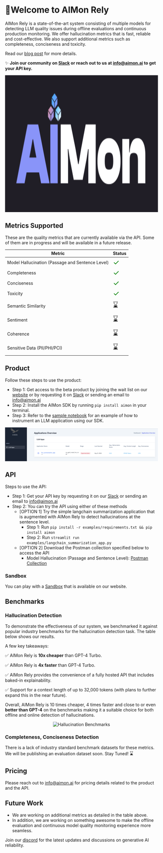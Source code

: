 # 🎉**Welcome to AIMon Rely**

AIMon Rely is a state-of-the-art system consisting of multiple models for detecting LLM quality issues during offline evaluations and continuous production monitoring. We offer
hallucination metrics that is fast, reliable and cost-effective. We also support additional metrics such as
completeness, conciseness and toxicity. 

Read our [blog post](https://aimon.ai/blogs/introducing-rely) for more details.

✨ **Join our community on [Slack](https://join.slack.com/t/generativeair/shared_invite/zt-2jab62lsj-xM9a_s~Qweu8lf3YS2cANg) 
or reach out to us at info@aimon.ai to get your API key.**

<div align="center">
    <img src="images/aimon-rely-image.png" alt="AIMon Rely" width="550" height="450">
</div>

## Metrics Supported

These are the quality metrics that are currently available via the API. Some of them are in progress and will be
available in a future release.

| Metric                                           | Status                                                       |
|--------------------------------------------------|--------------------------------------------------------------|
| Model Hallucination (Passage and Sentence Level) | <span style="font-size: 24px; color: green;">&#10003;</span> | 
| Completeness                                     | <span style="font-size: 24px; color: green;">&#10003;</span>                     |
| Conciseness                                      | <span style="font-size: 24px; color: green;">&#10003;</span>                    |
| Toxicity                                         | <span style="font-size: 24px; color: green;">&#10003;</span>                      |
| Semantic Similarity                              | <span style="font-size: 24px;">⌛</span>                      |
| Sentiment                                        | <span style="font-size: 24px;">⌛</span>                      |
| Coherence                                        | <span style="font-size: 24px;">⌛</span>                      |
| Sensitive Data (PII/PHI/PCI)                     | <span style="font-size: 24px;">⌛</span>                      |

## Product

Follow these steps to use the product:

- Step 1: Get access to the beta product by joining the wait list on our [website](https://aimon.ai/) or by requesting
          it on [Slack](https://join.slack.com/t/generativeair/shared_invite/zt-2jab62lsj-xM9a_s~Qweu8lf3YS2cANg) or 
          sending an email to info@aimon.ai
- Step 2: Install the AIMon SDK by running `pip install aimon` in your terminal.
- Step 3: Refer to the [sample notebook](notebooks/aimon_sdk_langchain_summarization.ipynb) for an example of how to instrument an LLM application using our SDK.

<div align="center">
    <img src="images/product_apps_page.png" alt="AIMon Product">
</div>

## API

Steps to use the API:

- Step 1: Get your API key by requesting it on our [Slack](https://join.slack.com/t/generativeair/shared_invite/zt-2jab62lsj-xM9a_s~Qweu8lf3YS2cANg) or sending an email
  to info@aimon.ai
- Step 2: You can try the API using either of these methods
    - [OPTION 1] Try the simple langchain summarization application that is augmented with AIMon Rely to detect
      hallucinations at the sentence level.
        - Step 1: Run `pip install -r examples/requirements.txt && pip install aimon`
        - Step 2: Run `streamlit run examples/langchain_summarization_app.py`
    - [OPTION 2] Download the Postman collection specified below to access the API
        - Model Hallucination (Passage and Sentence
          Level): [Postman Collection](postman_collections/aimon_apis_beta.postman_collection.may_2024.json)

### Sandbox

You can play with a [Sandbox](https://aimon.ai/tryproduct) that is available on our website.

## Benchmarks

### Hallucination Detection
To demonstrate the effectiveness of our system, we benchmarked it against popular industry benchmarks for the
hallucination detection task. The table below shows our results.

A few key takeaways:

✅ AIMon Rely is **10x cheaper** than GPT-4 Turbo.

✅ AIMon Rely is **4x faster** than GPT-4 Turbo.

✅ AIMon Rely provides the convenience of a fully hosted API that includes baked-in explainability.

✅ Support for a context length of up to 32,000 tokens (with plans to further expand this in the near future).

Overall, AIMon Rely is 10 times cheaper, 4 times faster and close to or even **better than GPT-4** on the benchmarks
making it a suitable choice for both offline and online detection of hallucinations.

<div align="center">
    <img src="images/hallucination-benchmarks.png" alt="Hallucination Benchmarks">
</div>

### Completeness, Conciseness Detection

There is a lack of industry standard benchmark datasets for these metrics. We will be publishing an evaluation dataset soon.
Stay Tuned! <span style="font-size: 16px;">⌛</span>

## Pricing

Please reach out to info@aimon.ai for pricing details related to the product and the API.

## Future Work

- We are working on additional metrics as detailed in the table above.
- In addition, we are working on something awesome to make the offline evaluation and continuous model quality
  monitoring experience more seamless.

Join our [discord](https://discord.gg/Cp6YZ9qTdm) for the latest updates and discussions on generative AI reliability.